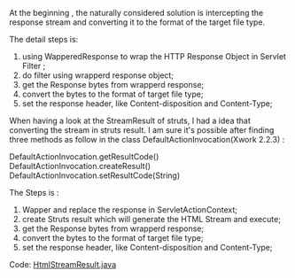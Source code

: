 <!---
markmeta_author: wongoo
markmeta_date: 2012-02-29 02:20:55+00:00
excerpt: Convert HTML to other type File using Struts Result
slug: convert-html-to-other-type-file-using-struts-result
markmeta_title: Convert HTML to other type File using Struts Result
wordpress_id: 216
markmeta_categories: Experience
markmeta_tags: Conversion,java,Struts
-->

At the beginning , the naturally considered solution is intercepting the response stream and converting it to the format of the target file type.

The detail steps is:

1. using WapperedResponse to wrap the HTTP Response Object in Servlet Filter ;
2. do filter using wrapperd response object;
3. get the Response bytes from wrapperd response;
4. convert the bytes to the format of target file type;
5. set the response header, like Content-disposition and Content-Type;

When having a look at the StreamResult of struts, I had a idea that converting the stream in struts result. I am sure it's possible after finding three methods as follow in the class DefaultActionInvocation(Xwork 2.2.3) :

DefaultActionInvocation.getResultCode()
DefaultActionInvocation.createResult()
DefaultActionInvocation.setResultCode(String)

The Steps is :

1. Wapper and replace the response in ServletActionContext;
2. create Struts result which will generate the HTML Stream and execute;
3. get the Response bytes from wrapperd response;
4. convert the bytes to the format of target file type;
5. set the response header, like Content-disposition and Content-Type;

Code: [HtmlStreamResult.java](http://sisopipo.com/blog/archives/216/htmlstreamresult)
